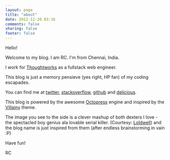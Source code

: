 ```yaml
---
layout: page
title: "about"
date: 2012-12-20 03:16
comments: false
sharing: false
footer: false
---
```

Hello!

Welcome to my blog. I am RC. I'm from Chennai, India. 

I work for <a href="http://www.thoughtworks.com/" target="_blank">Thoughtworks</a> as a fullstack web engineer.

This blog is just a memory pensieve (yes right, HP fan) of my coding escapades.

You can find me at [twitter](https://twitter.com/rcdexta), [stackoverflow](http://stackoverflow.com/users/1385252/dexter), [github](https://github.com/rcdexta) and [delicious](http://delicious.com/rmchandru).

This blog is powered by the awesome [Octopress](http://octopress.org) engine and inspired by the [Villainy](https://github.com/drunkdev/villainy-octopress-theme) theme.

The image you see to the side is a clever mashup of both dexters I love - the spectacled boy genius ala lovable serial killer. (Courtesy: [Loldwell](http://www.geekologie.com/2010/02/that-is-so-clever-dexterdexter.php)) and the blog name is just inspired from them (after endless brainstorming in vain :P)

Have fun!

RC